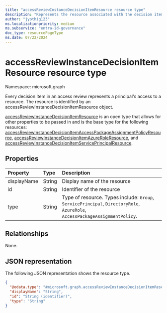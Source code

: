```yaml
---
title: "accessReviewInstanceDecisionItemResource resource type"
description: "Represents the resource associated with the decision item."
author: "jyothig123"
ms.localizationpriority: medium
ms.subservice: "entra-id-governance"
doc_type: resourcePageType
ms.date: 07/22/2024
---
```


# accessReviewInstanceDecisionItemResource resource type

Namespace: microsoft.graph

Every decision item in an access review represents a principal's access to a resource. The resource is identified by an accessReviewInstanceDecisionItemResource object. 

[accessReviewInstanceDecisionItemResource](accessreviewinstancedecisionitemresource.md) is an open type that allows for other properties to be passed in and is the base type for the following resources: [accessReviewInstanceDecisionItemAccessPackageAssignmentPolicyResource](accessreviewinstancedecisionitemaccesspackageassignmentpolicyresource.md), [accessReviewInstanceDecisionItemAzureRoleResource](accessreviewinstancedecisionitemazureroleresource.md), and [accessReviewInstanceDecisionItemServicePrincipalResource](accessreviewinstancedecisionitemserviceprincipalresource.md).

## Properties
|Property|Type|Description|
|:---|:---|:---|
|displayName|String|Display name of the resource|
|id|String|Identifier of the resource|
|type|String|Type of resource. Types include: `Group`, `ServicePrincipal`, `DirectoryRole`, `AzureRole`, `AccessPackageAssignmentPolicy`.|

## Relationships
None.

## JSON representation
The following JSON representation shows the resource type.
<!-- {
  "blockType": "resource",
  "@odata.type": "microsoft.graph.accessReviewInstanceDecisionItemResource"
}
-->
``` json
{
  "@odata.type": "#microsoft.graph.accessReviewInstanceDecisionItemResource",
  "displayName": "String",
  "id": "String (identifier)",
  "type": "String"
}
```
